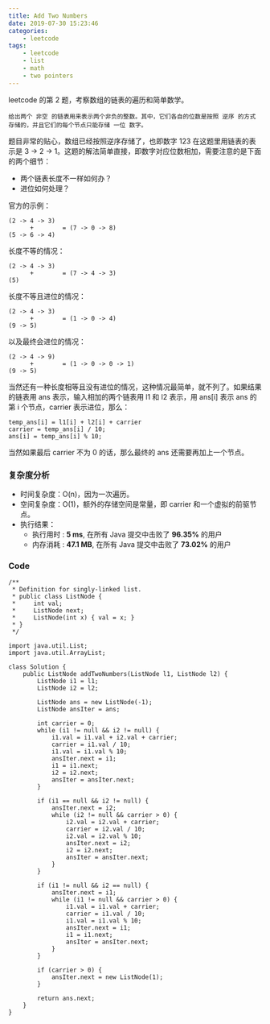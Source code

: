 ```yaml
---
title: Add Two Numbers
date: 2019-07-30 15:23:46
categories:
    - leetcode
tags: 
    - leetcode
    - list
    - math
    - two pointers
---
```


leetcode 的第 2 题，考察数组的链表的遍历和简单数学。

    给出两个 非空 的链表用来表示两个非负的整数。其中，它们各自的位数是按照 逆序 的方式存储的，并且它们的每个节点只能存储 一位 数字。

题目非常的贴心，数组已经按照逆序存储了，也即数字 123 在这题里用链表的表示是 3 -> 2 -> 1。这题的解法简单直接，即数字对应位数相加，需要注意的是下面的两个细节：

- 两个链表长度不一样如何办？
- 进位如何处理？

官方的示例：

    (2 -> 4 -> 3) 
          +        = (7 -> 0 -> 8)
    (5 -> 6 -> 4)

长度不等的情况：

    (2 -> 4 -> 3) 
          +        = (7 -> 4 -> 3)
    (5)

长度不等且进位的情况：

    (2 -> 4 -> 3) 
          +        = (1 -> 0 -> 4)
    (9 -> 5)

以及最终会进位的情况：

    (2 -> 4 -> 9) 
          +        = (1 -> 0 -> 0 -> 1)
    (9 -> 5)

当然还有一种长度相等且没有进位的情况，这种情况最简单，就不列了。如果结果的链表用 ans 表示，输入相加的两个链表用 l1 和 l2 表示，用 ans[i] 表示 ans 的第 i 个节点，carrier 表示进位，那么：

    temp_ans[i] = l1[i] + l2[i] + carrier
    carrier = temp_ans[i] / 10;
    ans[i] = temp_ans[i] % 10;

当然如果最后 carrier 不为 0 的话，那么最终的 ans 还需要再加上一个节点。

### 复杂度分析

- 时间复杂度：O(n)，因为一次遍历。
- 空间复杂度：O(1)，额外的存储空间是常量，即 carrier 和一个虚拟的前驱节点。
- 执行结果：
    - 执行用时 : **5 ms**, 在所有 Java 提交中击败了 **96.35%** 的用户
    - 内存消耗 : **47.1 MB**, 在所有 Java 提交中击败了 **73.02%** 的用户

### Code

```
/**
 * Definition for singly-linked list.
 * public class ListNode {
 *     int val;
 *     ListNode next;
 *     ListNode(int x) { val = x; }
 * }
 */

import java.util.List;
import java.util.ArrayList;

class Solution {
    public ListNode addTwoNumbers(ListNode l1, ListNode l2) {
        ListNode i1 = l1;
        ListNode i2 = l2;
        
        ListNode ans = new ListNode(-1);
        ListNode ansIter = ans;

        int carrier = 0;
        while (i1 != null && i2 != null) {
            i1.val = i1.val + i2.val + carrier;
            carrier = i1.val / 10;
            i1.val = i1.val % 10;
            ansIter.next = i1;
            i1 = i1.next;
            i2 = i2.next;
            ansIter = ansIter.next;
        }
        
        if (i1 == null && i2 != null) {
            ansIter.next = i2;
            while (i2 != null && carrier > 0) {
                i2.val = i2.val + carrier;
                carrier = i2.val / 10;
                i2.val = i2.val % 10;
                ansIter.next = i2;
                i2 = i2.next;
                ansIter = ansIter.next;
            }
        }
        
        if (i1 != null && i2 == null) {
            ansIter.next = i1;
            while (i1 != null && carrier > 0) {
                i1.val = i1.val + carrier;
                carrier = i1.val / 10;
                i1.val = i1.val % 10;
                ansIter.next = i1;
                i1 = i1.next;
                ansIter = ansIter.next;  
            }
        }

        if (carrier > 0) {
            ansIter.next = new ListNode(1);
        }

        return ans.next;
    }
}
```